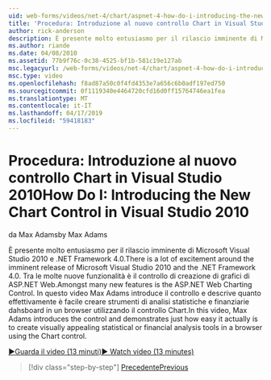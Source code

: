 ```yaml
---
uid: web-forms/videos/net-4/chart/aspnet-4-how-do-i-introducing-the-new-chart-control-in-visual-studio-2010
title: 'Procedura: Introduzione al nuovo controllo Chart in Visual Studio 2010 | Microsoft Docs'
author: rick-anderson
description: È presente molto entusiasmo per il rilascio imminente di Microsoft Visual Studio 2010 e .NET Framework 4.0. Tra le molte nuove funzionalità è ASP.NET...
ms.author: riande
ms.date: 04/08/2010
ms.assetid: 77b9f76c-0c38-4525-bf1b-581c19e127ab
msc.legacyurl: /web-forms/videos/net-4/chart/aspnet-4-how-do-i-introducing-the-new-chart-control-in-visual-studio-2010
msc.type: video
ms.openlocfilehash: f8ad87a50c0f4fd4353e7a656c6b0adf197ed750
ms.sourcegitcommit: 0f1119340e4464720cfd16d0ff15764746ea1fea
ms.translationtype: MT
ms.contentlocale: it-IT
ms.lasthandoff: 04/17/2019
ms.locfileid: "59418183"
---
```

# <a name="how-do-i-introducing-the-new-chart-control-in-visual-studio-2010"></a><span data-ttu-id="f3201-104">Procedura: Introduzione al nuovo controllo Chart in Visual Studio 2010</span><span class="sxs-lookup"><span data-stu-id="f3201-104">How Do I: Introducing the New Chart Control in Visual Studio 2010</span></span>

<span data-ttu-id="f3201-105">da Max Adams</span><span class="sxs-lookup"><span data-stu-id="f3201-105">by Max Adams</span></span>

<span data-ttu-id="f3201-106">È presente molto entusiasmo per il rilascio imminente di Microsoft Visual Studio 2010 e .NET Framework 4.0.</span><span class="sxs-lookup"><span data-stu-id="f3201-106">There is a lot of excitement around the imminent release of Microsoft Visual Studio 2010 and the .NET Framework 4.0.</span></span> <span data-ttu-id="f3201-107">Tra le molte nuove funzionalità è il controllo di creazione di grafici di ASP.NET Web.</span><span class="sxs-lookup"><span data-stu-id="f3201-107">Amongst many new features is the ASP.NET Web Charting Control.</span></span> <span data-ttu-id="f3201-108">In questo video Max Adams introduce il controllo e descrive quanto effettivamente è facile creare strumenti di analisi statistiche e finanziarie dahsboard in un browser utilizzando il controllo Chart.</span><span class="sxs-lookup"><span data-stu-id="f3201-108">In this video, Max Adams introduces the control and demonstrates just how easy it actually is to create visually appealing statistical or financial analysis tools in a browser using the Chart control.</span></span>

[<span data-ttu-id="f3201-109">&#9654;Guarda il video (13 minuti)</span><span class="sxs-lookup"><span data-stu-id="f3201-109">&#9654; Watch video (13 minutes)</span></span>](https://channel9.msdn.com/Blogs/ASP-NET-Site-Videos/aspnet-4-how-do-i-introducing-the-new-chart-control-in-visual-studio-2010)

> [!div class="step-by-step"]
> [<span data-ttu-id="f3201-110">Precedente</span><span class="sxs-lookup"><span data-stu-id="f3201-110">Previous</span></span>](aspnet-4-quick-hit-chart-control.md)

